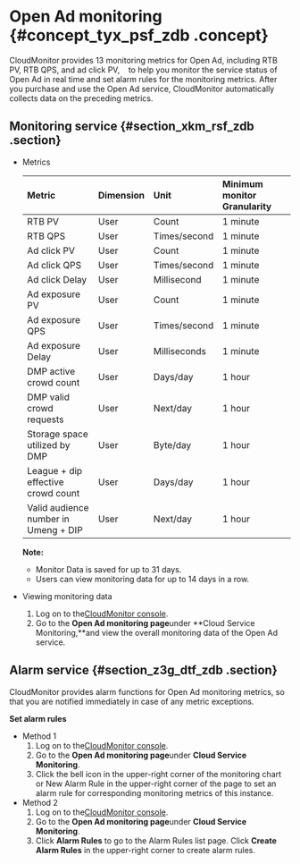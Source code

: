 # Open Ad monitoring {#concept_tyx_psf_zdb .concept}

CloudMonitor provides 13 monitoring metrics for Open Ad, including RTB PV, RTB QPS, and ad click PV,    to help you monitor the service status of Open Ad in real time and set alarm rules for the monitoring metrics. After you purchase and use the Open Ad service, CloudMonitor automatically collects data on the preceding metrics.

## Monitoring service {#section_xkm_rsf_zdb .section}

-   Metrics

    |Metric|Dimension|Unit|Minimum monitor Granularity|
    |:-----|:--------|:---|:--------------------------|
    |RTB PV|User |Count|1 minute|
    |RTB QPS|User |Times/second|1 minute|
    |Ad click PV|User|Count|1 minute|
    |Ad click QPS|User |Times/second|1 minute|
    |Ad click Delay|User |Millisecond|1 minute|
    |Ad exposure PV|User |Count|1 minute|
    |Ad exposure QPS|User |Times/second|1 minute|
    |Ad exposure Delay|User |Milliseconds|1 minute|
    |DMP active crowd count|User |Days/day|1 hour|
    |DMP valid crowd requests|User |Next/day|1 hour|
    |Storage space utilized by DMP|User |Byte/day|1 hour|
    |League + dip effective crowd count|User |Days/day|1 hour|
    |Valid audience number in Umeng + DIP|User |Next/day|1 hour|

    **Note:** 

    -   Monitor Data is saved for up to 31 days.
    -   Users can view monitoring data for up to 14 days in a row.

-   Viewing monitoring data
    1.  Log on to the[CloudMonitor console](https://partners-intl.console.aliyun.com/#/cms).
    2.  Go to the **Open Ad monitoring page**under **Cloud Service Monitoring,**and view the overall monitoring data of the Open Ad service.

## Alarm service {#section_z3g_dtf_zdb .section}

CloudMonitor provides alarm functions for Open Ad monitoring metrics, so that you are notified immediately in case of any metric exceptions.

**Set alarm rules**

-   Method 1
    1.  Log on to the[CloudMonitor console](https://partners-intl.console.aliyun.com/#/cms).
    2.  Go to the **Open Ad monitoring page**under **Cloud Service Monitoring**.
    3.  Click the bell icon in the upper-right corner of the monitoring chart or New Alarm Rule in the upper-right corner of the page to set an alarm rule for corresponding monitoring metrics of this instance.
-   Method 2
    1.  Log on to the[CloudMonitor console](https://partners-intl.console.aliyun.com/#/cms).
    2.  Go to the **Open Ad monitoring page**under **Cloud Service Monitoring**.
    3.  Click **Alarm Rules** to go to the Alarm Rules list page. Click **Create Alarm Rules** in the upper-right corner to create alarm rules.

